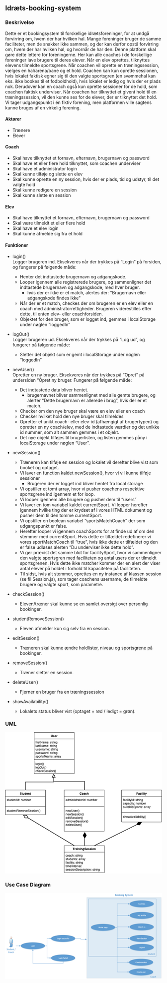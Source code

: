 ## Idræts-booking-system

### Beskrivelse
Dette er et bookingsystem til forskellige idrætsforeninger, for at undgå forvirring om, hvem der har hvilken hal. Mange foreninger bruger de samme faciliteter, men de snakker ikke sammen, og der kan derfor opstå forvirring om, hvem der har hvilken hal, og hvornår de har den. Denne platform skal gøre dette lettere for foreningerne. Her kan alle coaches i de forskellige foreninger lave brugere til deres elever. Når en elev oprettes, tilknyttes elevens tilmeldte sportsgrene. Når coachen vil oprette en træningssession, vælges en hal/arena/bane og et hold. Coachen kan kun oprette sessionen, hvis lokalet faktisk egner sig til den valgte sportsgren (en svømmehal kan eks. ikke bookes til et fodboldhold), hvis lokalet er ledig og hvis der er plads nok. Derudover kan en coach også kun oprette sessioner for de hold, som coachen faktisk underviser. Når coachen har tilknyttet et givent hold til en træningssession, vil den kunne ses for de elever, der er tilknyttet det hold. Vi tager udgangspunkt i én fiktiv forening, men platformen ville sagtens kunne bruges af en virkelig forening. 
#### Aktører
- Trænere
- Elever

#### Coach
- Skal have tilknyttet et fornavn, efternavn, brugernavn og password
- Skal have et eller flere hold tilknyttet, som coachen underviser
- Skal have et administrator login
- Skal kunne tilføje og slette en elev
- Skal kunne oprette en ny session, hvis der er plads, tid og udstyr, til det valgte hold 
- Skal kunne redigere en session
- Skal kunne slette en session

#### Elev
- Skal have tilknyttet et fornavn, efternavn, brugernavn og password
- Skal være tilmeldt et eller flere hold
- Skal have et elev login
- Skal kunne afmelde sig fra et hold

#### Funktioner
- login() <br>
Logger brugeren ind. Eksekveres når der trykkes på “Login” på forsiden, og fungerer på følgende måde:
   - Henter det indtastede brugernavn og adgangskode.
   - Looper igennem alle registrerede brugere, og sammenligner det indtastede brugernavn og adgangskode, med hver bruger. 
        - hvis der er ikke er et match, alertes der: "Brugernavn eller adgangskode findes ikke"
   - Når der er et match, checkes der om brugeren er en elev eller en coach med administratorrettigheder. Brugeren viderestilles efter dette, til enten elev- eller coachforsiden.
   - Objektet for den bruger, som er logget ind, gemmes i localStorage under nøglen “loggedIn”

- logOut() <br>
Logger brugeren ud. Eksekveres når der trykkes på “Log ud”, og fungerer på følgende måde:
    - Sletter det objekt som er gemt i localStorage under nøglen “loggedIn” 

- newUser() <br>
Opretter en ny bruger. Eksekveres når der trykkes på “Opret” på undersiden “Opret ny bruger. Fungerer på følgende måde:
    - Det indtastede data bliver hentet.
        - brugernavnet bliver sammenlignet med alle gemte brugere, og alerter “Dette brugernavn er allerede i brug”, hvis der er et match.
    - Checker om den nye bruger skal være en elev eller en coach
    - Checker hvilket hold den nye bruger skal tilmeldes
    - Opretter et unikt coach- eller elev-id (afhængigt af brugertypen) og opretter en ny coach/elev, med de indtastede værdier og det unikke id nummer, som alt sammen gemmes i et objekt.
    - Det nye objekt tilføjes til brugerlisten, og listen gemmes påny i localStorage under nøglen “User”.
 
- newSession()
    - Træneren kan tilføje en session og lokalet vil derefter blive vist som booket og optaget.
    - Vi laver en function kaldet newSession(), hvor vi vil kunne tilføje sessioner
        - Brugeren der er logget ind bliver hentet fra local storage
    - Vi opstiller et tomt array, hvor vi pusher coachens respektive sportsgrene ind igennem et for loop.
    - Vi looper igennem alle brugere og pusher dem til “users”
    - Vi laver en tom variabel kaldet currentSport. Vi looper herefter igennem hvilke ting der er krydset af i vores HTML dokument og pusher dem til den tomme currentSport.
    - Vi opstiller en boolean variabel “sportsMatchCoach” der som udgangspunkt er false. 
    - Herefter looper vi igennem coachSports for at finde ud af om den stemmer med currentSport. Hvis dette er tilfældet redefinerer vi vores sportMatchCoach til “true”, hvis ikke dette er tilfældet og den er false udløses alerten “Du underviser ikke dette hold”.
    - Vi gør præcist det samme blot for facilitySport, hvor vi sammenligner den valgte sportsgren med faciliteten og antal users der er tilmeldt sportsgrenen. Hvis dette ikke matcher kommer der en alert der viser antal elever på holdet i forhold til kapaciteten på faciliteten.
    - Til sidst, hvis alt stemmer, oprettes en ny instance af klassen session (se fil Session.js), som tager coachens username, de tilmeldte brugere og valgte sport, som parametre.

- checkSession()
    - Eleven/træner skal kunne se en samlet oversigt over personlig bookinger.

- studentRemoveSession()
    - Eleven afmelder kun sig selv fra en session.
    
- editSession()
    - Træneren skal kunne ændre holdlister, niveau og sportsgrene på bookinger.

- removeSession()
    - Træner sletter en session.

- deleteUser()
    - Fjerner en bruger fra en træningssession

- showAvailability()
    - Lokalets status bliver vist (optaget = rød / ledigt = grøn).

### UML
![UML](/pictures/UML.png)

### Use Case Diagram
![UCD](/pictures/UCD.png)